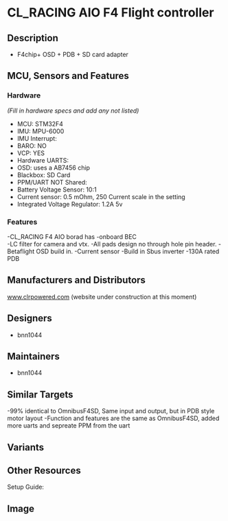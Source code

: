 # CL_RACING AIO F4 Flight controller  

## Description
- F4chip+ OSD + PDB + SD card adapter 
 
## MCU, Sensors and Features

### Hardware
_(Fill in hardware specs and add any not listed)_
  - MCU: STM32F4
  - IMU: MPU-6000
  - IMU Interrupt: 
  - BARO: NO
  - VCP: YES
  - Hardware UARTS: 
  - OSD: uses a AB7456 chip
  - Blackbox: SD Card
  - PPM/UART NOT Shared: 
  - Battery Voltage Sensor: 10:1
  - Current sensor: 0.5 mOhm, 250 Current scale in the setting
  - Integrated Voltage Regulator: 1.2A 5v
### Features
  -CL_RACING F4 AIO borad has 
  -onboard BEC  
  -LC filter for camera and vtx. 
  -All pads design no through hole pin header.
  -Betaflight OSD build in.
  -Current sensor
  -Build in Sbus inverter
  -130A rated PDB

## Manufacturers and Distributors
   www.clrpowered.com (website under construction at this moment)
## Designers
 - bnn1044
## Maintainers
  - bnn1044
## Similar Targets
 -99% identical to OmnibusF4SD, Same input and output, but in PDB style motor layout
 -Function and features are the same as OmnibusF4SD, added more uarts and sepreate PPM from the uart
## Variants

## Other Resources
Setup Guide: 

## Image


